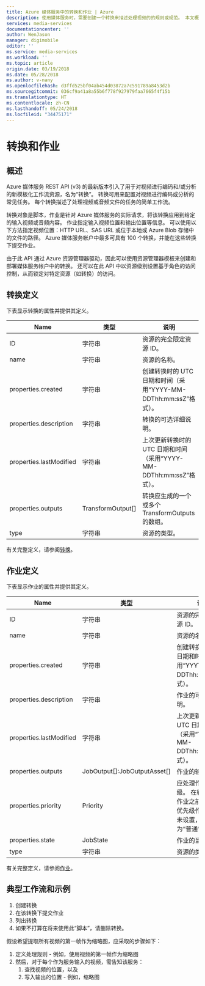 ```yaml
---
title: Azure 媒体服务中的转换和作业 | Azure
description: 使用媒体服务时，需要创建一个转换来描述处理视频的的规则或规范。 本文概述了何为转换及其使用方法。
services: media-services
documentationcenter: ''
author: WenJason
manager: digimobile
editor: ''
ms.service: media-services
ms.workload: ''
ms.topic: article
origin.date: 03/19/2018
ms.date: 05/28/2018
ms.author: v-nany
ms.openlocfilehash: d3ffd525bf04ab454d03872a7c591789a8453d2b
ms.sourcegitcommit: 036cf9a41a8a55b6f778f927979faa7665f4f15b
ms.translationtype: HT
ms.contentlocale: zh-CN
ms.lasthandoff: 05/24/2018
ms.locfileid: "34475171"
---
```

# <a name="transforms-and-jobs"></a>转换和作业

## <a name="overview"></a>概述 

Azure 媒体服务 REST API (v3) 的最新版本引入了用于对视频进行编码和/或分析的新模板化工作流资源，名为“转换”。 转换可用来配置对视频进行编码或分析的常见任务。 每个转换描述了处理视频或音频文件的任务的简单工作流。 

转换对象是脚本，作业是针对 Azure 媒体服务的实际请求，将该转换应用到给定的输入视频或音频内容。 作业指定输入视频位置和输出位置等信息。 可以使用以下方法指定视频位置：HTTP URL、SAS URL 或位于本地或 Azure Blob 存储中的文件的路径。 Azure 媒体服务帐户中最多可具有 100 个转换，并能在这些转换下提交作业。 

由于此 API 通过 Azure 资源管理器驱动，因此可以使用资源管理器模板来创建和部署媒体服务帐户中的转换。 还可以在此 API 中以资源级别设置基于角色的访问控制，从而锁定对特定资源（如转换）的访问。

## <a name="transform-definition"></a>转换定义

下表显示转换的属性并提供其定义。

|Name|类型|说明|
|---|---|---|
|ID|字符串|资源的完全限定资源 ID。|
|name|字符串|资源的名称。|
|properties.created |字符串|创建转换时的 UTC 日期和时间（采用“YYYY-MM-DDThh:mm:ssZ”格式）。|
|properties.description |字符串|转换的可选详细说明。|
|properties.lastModified |字符串|上次更新转换时的 UTC 日期和时间（采用“YYYY-MM-DDThh:mm:ssZ”格式）。|
|properties.outputs |TransformOutput[]|转换应生成的一个或多个 TransformOutputs 的数组。|
|type|字符串|资源的类型。|

有关完整定义，请参阅[转换](https://docs.microsoft.com/rest/api/media/transforms)。

## <a name="job-definition"></a>作业定义

下表显示作业的属性并提供其定义。

|Name|类型|说明|
|---|---|---|
|ID|字符串|资源的完全限定资源 ID。|
|name|字符串|资源的名称。|
|properties.created |字符串|创建转换时的 UTC 日期和时间（采用“YYYY-MM-DDThh:mm:ssZ”格式）。|
|properties.description |字符串|作业的可选详细说明。|
|properties.lastModified |字符串|上次更新转换时的 UTC 日期和时间（采用“YYYY-MM-DDThh:mm:ssZ”格式）。|
|properties.outputs |JobOutput[]:JobOutputAsset[] |作业的输出。|
|properties.priority |Priority |应处理作业的优先级。 在较低优先级作业之前处理较高优先级作业。 如果未设置，默认值为“普通”。
|properties.state |JobState |作业的当前状态。
|type|字符串|资源的类型。|

有关完整定义，请参阅[作业](https://docs.microsoft.com/rest/api/media/jobs)。

## <a name="typical-workflow-and-example"></a>典型工作流和示例

1. 创建转换 
2. 在该转换下提交作业 
3. 列出转换 
4. 如果不打算在将来使用此“脚本”，请删除转换。 

假设希望提取所有视频的第一帧作为缩略图，应采取的步骤如下： 

1. 定义处理规则 - 例如，使用视频的第一帧作为缩略图 
2. 然后，对于每个作为服务输入的视频，需告知该服务： 
    1. 查找视频的位置，以及 
    2. 写入输出的位置 - 例如，缩略图 

